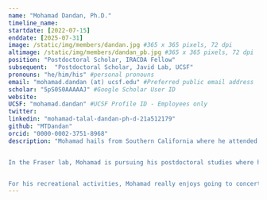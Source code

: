 ```yaml
---
name: "Mohamad Dandan, Ph.D."
timeline_name:
startdate: [2022-07-15]
enddate: [2025-07-31]
image: /static/img/members/dandan.jpg #365 x 365 pixels, 72 dpi
altimage: /static/img/members/dandan_pb.jpg #365 x 365 pixels, 72 dpi
position: "Postdoctoral Scholar, IRACDA Fellow"
subsequent:  "Postdoctoral Scholar, Javid Lab, UCSF"
pronouns: "he/him/his" #personal pronouns
email: "mohamad.dandan (at) ucsf.edu" #Preferred public email address
scholar: "5pS0S0AAAAAJ" #Google Scholar User ID
website:
UCSF: "mohamad.dandan" #UCSF Profile ID - Employees only
twitter:
linkedin: "mohamad-talal-dandan-ph-d-21a512179"
github: "MTDandan"
orcid: "0000-0002-3751-8968"
description: "Mohamad hails from Southern California where he attended UC Irvine to pursue his B.S. in Biochemistry and Molecular Biology. Here, he researched fruit flies, bacteria and viruses. For his Ph.D. studies in Metabolic Biology, he trained under [Dr. Marc Hellerstein](http://www.hellersteinlab.berkeley.edu/) at UC Berkeley on stable isotope methods and technology combined with mass spectrometry to investigate the fluxes of metabolic pathways in human health and disease.


In the Fraser lab, Mohamad is pursuing his postdoctoral studies where he will emerge in biophysics and structural biology to study ribosomal structures of M. tuberculosis using Cryo-EM.


For his recreational activities, Mohamad really enjoys going to concerts with his wife and playing guitar."
---
```

